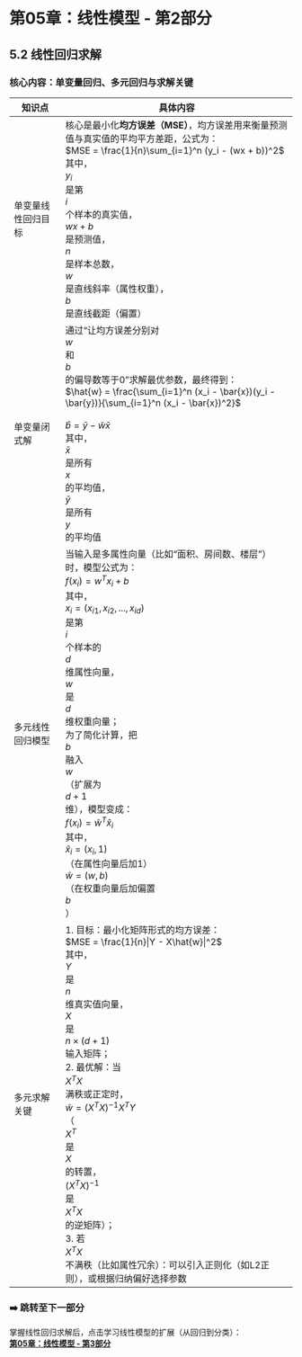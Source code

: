 # 第05章：线性模型 - 第2部分
## 5.2 线性回归求解
### 核心内容：单变量回归、多元回归与求解关键  
| 知识点         | 具体内容                                                                 | 
|----------------|--------------------------------------------------------------------------|
| 单变量线性回归目标 | 核心是最小化**均方误差（MSE）**，均方误差用来衡量预测值与真实值的平均平方差距，公式为：<br>$MSE = \frac{1}{n}\sum_{i=1}^n (y_i - (wx + b))^2$<br>其中，<br>$y_i$<br>是第<br>$i$<br>个样本的真实值，<br>$wx + b$<br>是预测值，<br>$n$<br>是样本总数，<br>$w$<br>是直线斜率（属性权重），<br>$b$<br>是直线截距（偏置） |
| 单变量闭式解   | 通过“让均方误差分别对<br>$w$<br>和<br>$b$<br>的偏导数等于0”求解最优参数，最终得到：<br>$\hat{w} = \frac{\sum_{i=1}^n (x_i - \bar{x})(y_i - \bar{y})}{\sum_{i=1}^n (x_i - \bar{x})^2}$<br> <br>$\hat{b} = \bar{y} - \hat{w}\bar{x}$<br>其中，<br>$\bar{x}$<br>是所有<br>$x$<br>的平均值，<br>$\bar{y}$<br>是所有<br>$y$<br>的平均值 |
| 多元线性回归模型 | 当输入是多属性向量（比如“面积、房间数、楼层”）时，模型公式为：<br>$f(x_i) = w^T x_i + b$<br>其中，<br>$x_i = (x_{i1}, x_{i2}, ..., x_{id})$<br>是第<br>$i$<br>个样本的<br>$d$<br>维属性向量，<br>$w$<br>是<br>$d$<br>维权重向量；<br>为了简化计算，把<br>$b$<br>融入<br>$w$<br>（扩展为<br>$d+1$<br>维），模型变成：<br>$f(x_i) = \hat{w}^T \hat{x}_i$<br>其中，<br>$\hat{x}_i = (x_i, 1)$<br>（在属性向量后加1）<br>$\hat{w} = (w, b)$<br>（在权重向量后加偏置<br>$b$<br>） | 
| 多元求解关键   | 1. 目标：最小化矩阵形式的均方误差：<br>$MSE = \frac{1}{n}\|Y - X\hat{w}\|^2$<br>其中，<br>$Y$<br>是<br>$n$<br>维真实值向量，<br>$X$<br>是<br>$n×(d+1)$<br>输入矩阵；<br>2. 最优解：当<br>$X^T X$<br>满秩或正定时，<br>$\hat{w} = (X^T X)^{-1} X^T Y$<br>（<br>$X^T$<br>是<br>$X$<br>的转置，<br>$(X^T X)^{-1}$<br>是<br>$X^T X$<br>的逆矩阵）；<br>3. 若<br>$X^T X$<br>不满秩（比如属性冗余）：可以引入正则化（如L2正则），或根据归纳偏好选择参数 |

### ➡️ 跳转至下一部分  
掌握线性回归求解后，点击学习线性模型的扩展（从回归到分类）：  
**[第05章：线性模型 - 第3部分](chter03.md)**
